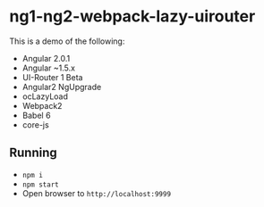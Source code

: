 # ng1-ng2-webpack-lazy-uirouter

This is a demo of the following:

- Angular 2.0.1
- Angular ~1.5.x
- UI-Router 1 Beta
- Angular2 NgUpgrade
- ocLazyLoad
- Webpack2
- Babel 6
- core-js

## Running
- `npm i`
- `npm start`
- Open browser to `http://localhost:9999`
